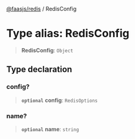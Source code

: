 [@faasjs/redis](../README.md) / RedisConfig

# Type alias: RedisConfig

> **RedisConfig**: `Object`

## Type declaration

### config?

> **`optional`** **config**: `RedisOptions`

### name?

> **`optional`** **name**: `string`
